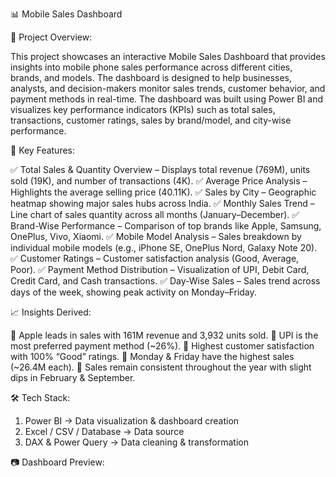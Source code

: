 📊 Mobile Sales Dashboard

📌 Project Overview: 

This project showcases an interactive Mobile Sales Dashboard that provides insights into mobile phone sales performance across different cities, brands, and models. The dashboard is designed to help businesses, analysts, and decision-makers monitor sales trends, customer behavior, and payment methods in real-time.
The dashboard was built using Power BI and visualizes key performance indicators (KPIs) such as total sales, transactions, customer ratings, sales by brand/model, and city-wise performance.

🎯 Key Features:

✅ Total Sales & Quantity Overview – Displays total revenue (769M), units sold (19K), and number of transactions (4K).
✅ Average Price Analysis – Highlights the average selling price (40.11K).
✅ Sales by City – Geographic heatmap showing major sales hubs across India.
✅ Monthly Sales Trend – Line chart of sales quantity across all months (January–December).
✅ Brand-Wise Performance – Comparison of top brands like Apple, Samsung, OnePlus, Vivo, Xiaomi.
✅ Mobile Model Analysis – Sales breakdown by individual mobile models (e.g., iPhone SE, OnePlus Nord, Galaxy Note 20).
✅ Customer Ratings – Customer satisfaction analysis (Good, Average, Poor).
✅ Payment Method Distribution – Visualization of UPI, Debit Card, Credit Card, and Cash transactions.
✅ Day-Wise Sales – Sales trend across days of the week, showing peak activity on Monday–Friday.

📈 Insights Derived:

🔹 Apple leads in sales with 161M revenue and 3,932 units sold.
🔹 UPI is the most preferred payment method (~26%).
🔹 Highest customer satisfaction with 100% “Good” ratings.
🔹 Monday & Friday have the highest sales (~26.4M each).
🔹 Sales remain consistent throughout the year with slight dips in February & September.

🛠️ Tech Stack:

1. Power BI → Data visualization & dashboard creation
2. Excel / CSV / Database → Data source
3. DAX & Power Query → Data cleaning & transformation

📷 Dashboard Preview:
